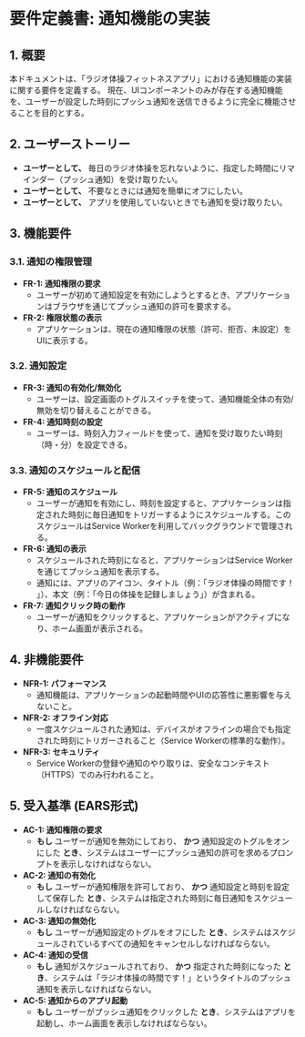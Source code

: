 # 要件定義書: 通知機能の実装

## 1. 概要

本ドキュメントは、「ラジオ体操フィットネスアプリ」における通知機能の実装に関する要件を定義する。
現在、UIコンポーネントのみが存在する通知機能を、ユーザーが設定した時刻にプッシュ通知を送信できるように完全に機能させることを目的とする。

## 2. ユーザーストーリー

- **ユーザーとして、** 毎日のラジオ体操を忘れないように、指定した時間にリマインダー（プッシュ通知）を受け取りたい。
- **ユーザーとして、** 不要なときには通知を簡単にオフにしたい。
- **ユーザーとして、** アプリを使用していないときでも通知を受け取りたい。

## 3. 機能要件

### 3.1. 通知の権限管理

- **FR-1: 通知権限の要求**
  - ユーザーが初めて通知設定を有効にしようとするとき、アプリケーションはブラウザを通じてプッシュ通知の許可を要求する。
- **FR-2: 権限状態の表示**
  - アプリケーションは、現在の通知権限の状態（許可、拒否、未設定）をUIに表示する。

### 3.2. 通知設定

- **FR-3: 通知の有効化/無効化**
  - ユーザーは、設定画面のトグルスイッチを使って、通知機能全体の有効/無効を切り替えることができる。
- **FR-4: 通知時刻の設定**
  - ユーザーは、時刻入力フィールドを使って、通知を受け取りたい時刻（時・分）を設定できる。

### 3.3. 通知のスケジュールと配信

- **FR-5: 通知のスケジュール**
  - ユーザーが通知を有効にし、時刻を設定すると、アプリケーションは指定された時刻に毎日通知をトリガーするようにスケジュールする。このスケジュールはService Workerを利用してバックグラウンドで管理される。
- **FR-6: 通知の表示**
  - スケジュールされた時刻になると、アプリケーションはService Workerを通じてプッシュ通知を表示する。
  - 通知には、アプリのアイコン、タイトル（例：「ラジオ体操の時間です！
」）、本文（例：「今日の体操を記録しましょう」）が含まれる。
- **FR-7: 通知クリック時の動作**
  - ユーザーが通知をクリックすると、アプリケーションがアクティブになり、ホーム画面が表示される。

## 4. 非機能要件

- **NFR-1: パフォーマンス**
  - 通知機能は、アプリケーションの起動時間やUIの応答性に悪影響を与えないこと。
- **NFR-2: オフライン対応**
  - 一度スケジュールされた通知は、デバイスがオフラインの場合でも指定された時刻にトリガーされること（Service Workerの標準的な動作）。
- **NFR-3: セキュリティ**
  - Service Workerの登録や通知のやり取りは、安全なコンテキスト（HTTPS）でのみ行われること。

## 5. 受入基準 (EARS形式)

- **AC-1: 通知権限の要求**
  - **もし** ユーザーが通知を無効にしており、 **かつ** 通知設定のトグルをオンにした **とき**、システムはユーザーにプッシュ通知の許可を求めるプロンプトを表示しなければならない。
- **AC-2: 通知の有効化**
  - **もし** ユーザーが通知権限を許可しており、 **かつ** 通知設定と時刻を設定して保存した **とき**、システムは指定された時刻に毎日通知をスケジュールしなければならない。
- **AC-3: 通知の無効化**
  - **もし** ユーザーが通知設定のトグルをオフにした **とき**、システムはスケジュールされているすべての通知をキャンセルしなければならない。
- **AC-4: 通知の受信**
  - **もし** 通知がスケジュールされており、 **かつ** 指定された時刻になった **とき**、システムは「ラジオ体操の時間です！」というタイトルのプッシュ通知を表示しなければならない。
- **AC-5: 通知からのアプリ起動**
  - **もし** ユーザーがプッシュ通知をクリックした **とき**、システムはアプリを起動し、ホーム画面を表示しなければならない。